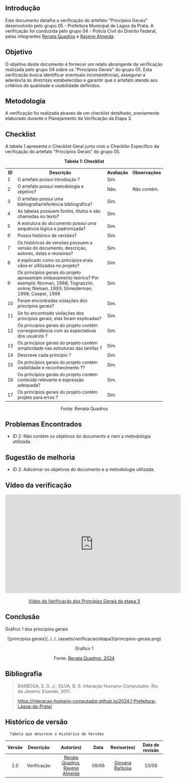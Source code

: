 ## Introdução
Este documento detalha a verificação do artefato "Princípios Gerais" desenvolvido pelo grupo 05 - Prefeitura Municipal de Lagoa da Prata. A verificação foi conduzida pelo grupo 04 - Polícia Civil do Distrito Federal, pelas integrantes [Renata Quadros]() e [Rayene Almeida](https://github.com/rayenealmeida).

## Objetivo 
O objetivo deste documento é fornecer um relato abrangente da verificação realizada pelo grupo 04 sobre os "Princípios Gerais" do grupo 05. Esta verificação busca identificar eventuais inconsistências, assegurar a aderência às diretrizes estabelecidas e garantir que o artefato atende aos critérios de qualidade e usabilidade definidos.

## Metodologia 
A verificação foi realizada através de um checklist detalhado, previamente elaborado durante o Planejamento da Verificação da Etapa 3. 


## Checklist 
A tabela 1 apresenta o Checklist Geral junto com o Checklisr Específico da verificação do artefato "Princípios Gerais" do grupo 05. 
<center>
    <p><strong>Tabela 1: Checklist</strong></p>
    <table>
        <tr>
            <th>ID</th>
            <th>Descrição</th>
            <th>Avaliação</th>
            <th>Observações</th>
        </tr>
        <tr>
            <td>1</td>
            <td>O artefato possui introdução ?</td>
            <td>Sim.</td>
            <td></td>
        </tr>
        <tr>
            <td>2</td>
            <td>O artefato possui metodologia e objetivo?</td>
            <td>Não.</td>
            <td>Não contém.</td>
        </tr>
        <tr>
            <td>3</td>
            <td>O artefato possui uma bibliografia/referência bibliográfica?</td>
            <td>Sim.</td>
            <td></td>
        </tr>
        <tr>
            <td>4</td>
            <td>As tabelas possuem fontes, títulos e são chamadas no texto?</td>
            <td>Sim.</td>
            <td></td>
        </tr>
        <tr>
            <td>5</td>
            <td>A estrutura do documento possui uma sequência lógica e padronizada?</td>
            <td>Sim.</td>
            <td></td>
        </tr>
        <tr>
            <td>6</td>
            <td>Possui histórico de versões?</td>
            <td>Sim.</td>
            <td></td>
        </tr>
        <tr>
            <td>7</td>
            <td>Os históricos de versões possuem a versão do documento, descrição, autores, datas e revisores?</td>
            <td>Sim.</td>
            <td></td>
        </tr>
        <tr>
            <td>8</td>
            <td>é explicado como os principios erais vãos er ultilizados no projeto?</td>
            <td>Sim.</td>
            <td></td>
        </tr>
        <tr>
            <td>9</td>
            <td>Os princípios gerais do projeto apresentam embasamento teórico? Por exemplo: Norman, 1988; Tognazzini, online; Nielsen, 1993; Shneiderman, 1998; Cooper, 1999</td>
            <td>Sim.</td>
            <td></td>
        </tr>
        <tr>
            <td>10</td>
            <td>Foram encontradas violações dos principios gerais?</td>
            <td>Sim.</td>
            <td></td>
        </tr>
        <tr>
            <td>11</td>
            <td>Se foi encontrado violações dos principios gerais, elas foram explicadas?</td>
            <td>Sim.</td>
            <td></td>
        </tr>
        <tr>
            <td>12</td>
            <td>Os princípios gerais do projeto contém correspondência com as expectativas dos usuários ?</td>
            <td>Sim.</td>
            <td></td>
        </tr>
        <tr>
            <td>13</td>
            <td>Os princípios gerais do projeto contém simplicidade nas estruturas das tarefas  ?</td>
            <td>Sim.</td>
            <td></td>
        </tr>
        <tr>
            <td>14</td>
            <td>Descreve cada principio ?</td>
            <td>Sim.</td>
            <td></td>
        </tr>
        <tr>
            <td>15</td>
            <td>Os princípios gerais do projeto contém visibilidade e reconhecimento ??</td>
            <td>Sim.</td>
            <td></td>
        </tr>
        <tr>
            <td>16</td>
            <td>Os princípios gerais do projeto contém conteúdo relevante e expressão adequada?</td>
            <td>Sim.</td>
            <td></td>
        </tr>
        <tr>
            <td>17</td>
            <td>Os princípios gerais do projeto contém projeto para erros ?</td>
            <td>Sim.</td>
            <td></td>
        </tr>
    </table>
   <p>Fonte: <a "https://github.com/Renatinha28">Renata Quadros</a></p>
</center>



## Problemas Encontrados
- ID 2: Não contém os objetivos do documento e nem a metodologia utilizada. 

## Sugestão de melhoria 
- ID 2: Adicionar os objetivos do documento e a metodologia utilizada. 

## Vídeo da verificação
<p style="text-align: center">
    <iframe width="560" height="315" src="https://www.youtube.com/embed/mAKP8zBxD7g" title="YouTube video player" frameborder="0" allow="accelerometer; autoplay; clipboard-write; encrypted-media; gyroscope; picture-in-picture" allowfullscreen></iframe>
</p>
<p style="text-align: center">
    <a href="https://www.youtube.com/watch?v=mAKP8zBxD7g" target="_blank">Vídeo da Verificação dos Princípios Gerais da etapa 3</a>
</p>


## Conclusão


Gráfico 1 dos principios gerais
<center>
![principios gerais](../../../assets/verificacao/etapa3/principios-gerais.png)
<div align="center">
<p> Grafico 1 </p>
 <center>  <p>Fonte: <a href="https://github.com/Renatinha28">Renata Quadros. 2024</a></p></center>     
</div></center>


## Bibliografia
> BARBOSA, S. D. J.; SILVA, B. S. Interação Humano-Computador. Rio de Janeiro: Elsevier, 2011.

> https://interacao-humano-computador.github.io/2024.1-Prefeitura-Lagoa-da-Prata/

## Histórico de versão
      Tabela que descreve o Histórico de Versões

|     Versão       |     Descrição      |      Autor(es)      | Data           |  Revisor(es)          |Data de revisão|
| :----------------------------------------------------------: | :-------------------------------: | :-------------------------------------------------: | :-------------------------------: |  :-------------------------------: | :-------------------------------: |
| 1.0 | Verificação |  [Renata Quadros](https://github.com/Renatinha28), [Rayene Almeida](https://github.com/rayenealmeida) | 09/06 |  [Giovana Barbosa](https://github.com/gio221)|10/06|